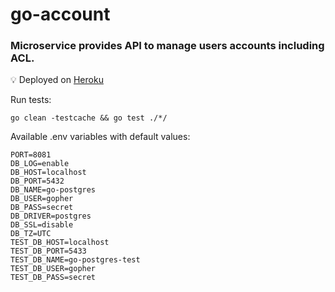 # go-account

### Microservice provides API to manage users accounts including ACL.

💡 Deployed on <a href="https://oleksiivelychkogoaccount.herokuapp.com">Heroku</a>

Run tests:
```
go clean -testcache && go test ./*/
```

Available .env variables with default values:
```
PORT=8081
DB_LOG=enable
DB_HOST=localhost
DB_PORT=5432
DB_NAME=go-postgres
DB_USER=gopher
DB_PASS=secret
DB_DRIVER=postgres
DB_SSL=disable
DB_TZ=UTC
TEST_DB_HOST=localhost
TEST_DB_PORT=5433
TEST_DB_NAME=go-postgres-test
TEST_DB_USER=gopher
TEST_DB_PASS=secret
```
